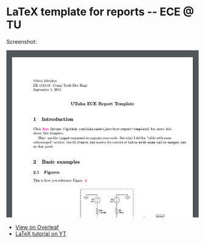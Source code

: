 # LaTeX template for reports -- ECE @ TU

Screenshot:

![screenshot](screenshot.png)

* [View on Overleaf](https://www.overleaf.com/read/fdvsgyjvppyb)
* [LaTeX tutorial on YT](https://www.youtube.com/watch?v=SoDv0qhyysQ&list=PL1D4EAB31D3EBC449)
